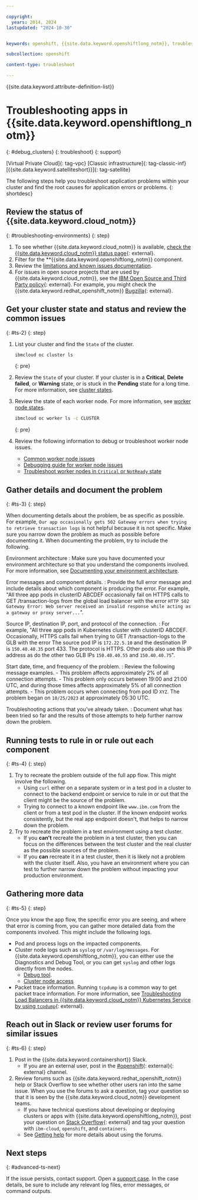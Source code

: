 ```yaml
---

copyright: 
  years: 2014, 2024
lastupdated: "2024-10-30"


keywords: openshift, {{site.data.keyword.openshiftlong_notm}}, troubleshooting apps, app debugging, application troublshooting in clusters

subcollection: openshift

content-type: troubleshoot

---
```


{{site.data.keyword.attribute-definition-list}}


# Troubleshooting apps in {{site.data.keyword.openshiftlong_notm}}
{: #debug_clusters}
{: troubleshoot}
{: support}

[Virtual Private Cloud]{: tag-vpc} [Classic infrastructure]{: tag-classic-inf} [{{site.data.keyword.satelliteshort}}]{: tag-satellite}

The following steps help you troubleshoot application problems within your cluster and find the root causes for application errors or problems.
{: shortdesc}


## Review the status of {{site.data.keyword.cloud_notm}}
{: #troubleshooting-environments}
{: step}

1. To see whether {{site.data.keyword.cloud_notm}} is available, [check the {{site.data.keyword.cloud_notm}} status page](https://cloud.ibm.com/status?selected=status){: external}.
2. Filter for the **{{site.data.keyword.openshiftlong_notm}} component.
3. Review the [limitations and known issues documentation](/docs/openshift?topic=openshift-limitations).
4. For issues in open source projects that are used by {{site.data.keyword.cloud_notm}}, see the [IBM Open Source and Third Party policy](https://www.ibm.com/support/pages/node/737271){: external}. For example, you might check the {{site.data.keyword.redhat_openshift_notm}} [Bugzilla](https://bugzilla.redhat.com/){: external}.


## Get your cluster state and status and review the common issues
{: #ts-2}
{: step}

1. List your cluster and find the `State` of the cluster.

    ```sh
    ibmcloud oc cluster ls
    ```
    {: pre}

1. Review the `State` of your cluster. If your cluster is in a **Critical**, **Delete failed**, or **Warning** state, or is stuck in the **Pending** state for a long time. For more information, see [cluster states](/docs/openshift?topic=openshift-cluster-states-reference). 

1. Review the state of each worker node. For more information, see [worker node states](/docs/openshift?topic=openshift-worker-node-state-reference).
    ```sh
    ibmcloud oc worker ls -c CLUSTER
    ```
    {: pre}

1. Review the following information to debug or troubleshoot worker node issues. 
    - [Common worker node issues](/docs/openshift?topic=openshift-common_worker_nodes_issues)
    - [Debugging guide for worker node issues](/docs/openshift?topic=openshift-debug_worker_nodes)
    - [Troubleshoot worker nodes in `Critical` or `NotReady` state](/docs/openshift?topic=openshift-ts-critical-notready)

## Gather details and document the problem
{: #ts-3}
{: step}

When documenting details about the problem, be as specific as possible. For example, `Our app occasionally gets 502 Gateway errors when trying to retrieve transaction logs` is not helpful because it is not specific. Make sure you narrow down the problem as much as possible before documenting it. When documenting the problem, try to include the following.

Environment architecture
:   Make sure you have documented your environment architecture so that you understand the components involved. For more information, see [Documenting your environment architecture](/docs/openshift?topic=openshift-document-environment).

Error messages and component details.
:   Provide the full error message and include details about which component is producing the error. For example, "All three app pods in clusterID ABCDEF occasionally fail on HTTPS calls to GET /transaction-logs from the global load balancer with the error `HTTP 502 Gateway Error: Web server received an invalid response while acting as a gateway or proxy server...`".

Source IP, destination IP, port, and protocol of the connection.
:   For example, "All three app pods in Kubernetes cluster with clusterID ABCDEF. Occasionally, HTTPS calls fail when trying to GET /transaction-logs to the GLB with the error The source pod IP is `172.22.5.10` and the destination IP is `150.40.40.35` port 433. The protocol is HTTPS. Other pods also use this IP address as do the other two GLB IPs `150.40.40.55` and `150.40.40.75`".

Start date, time, and frequency of the problem.
:   Review the following message examples.
    - This problem affects approximately 2% of all connection attempts.
    - This problem only occurs between 19:00 and 21:00 UTC, and during those times affects approximately 5% of all connection attempts.
    - This problem occurs when connecting from pod ID `XYZ`. The problem began on `10/25/2023` at approximately 05:30 UTC.

Troubleshooting actions that you've already taken.
:   Document what has been tried so far and the results of those attempts to help further narrow down the problem.

## Running tests to rule in or rule out each component
{: #ts-4}
{: step}

1. Try to recreate the problem outside of the full app flow. This might involve the following.
    - Using `curl` either on a separate system or in a test pod in a cluster to connect to the backend endpoint or service to rule in or out that the client might be the source of the problem.
    - Trying to connect to a known endpoint like `www.ibm.com` from the client or from a test pod in the cluster. If the known endpoint works consistently, but the real app endpoint doesn't, that helps to narrow down the problem.
2. Try to recreate the problem in a test environment using a test cluster.
    - If you **can't** recreate the problem in a test cluster, then you can focus on the differences between the test cluster and the real cluster as the possible sources of the problem.
    - If you **can** recreate it in a test cluster, then it is likely not a problem with the cluster itself. Also, you have an environment where you can test to further narrow down the problem without impacting your production environment.

## Gathering more data
{: #ts-5}
{: step}

Once you know the app flow, the specific error you are seeing, and where that error is coming from, you can gather more detailed data from the components involved. This might include the following logs.

- Pod and process logs on the impacted components.
- Cluster node logs such as `syslog` or `/var/log/messages`. For {{site.data.keyword.openshiftlong_notm}}, you can either use the Diagnostics and Debug Tool, or you can get `syslog` and other logs directly from the nodes.
    - [Debug tool](/docs/openshift?topic=openshift-debug-tool).
    - [Cluster node access](/docs/openshift?topic=openshift-cs_ssh_worker)
- Packet trace information. Running `tcpdump` is a common way to get packet trace information. For more information, see [Troubleshooting Load Balancers in {{site.data.keyword.cloud_notm}} Kubernetes Service by using `tcpdump`](https://www.ibm.com/blog/troubleshooting-load-balancers-in-ibm-cloud-kubernetes-service-using-tcpdump/){: external}.

## Reach out in Slack or review user forums for similar issues
{: #ts-6}
{: step}

1. Post in the {{site.data.keyword.containershort}} Slack.
    * If you are an external user, post in the [#openshift](https://ibm-cloud-success.slack.com/messages/CKCJLJCH4){: external}{: external} channel. 
1. Review forums such as {{site.data.keyword.redhat_openshift_notm}} help or Stack Overflow to see whether other users ran into the same issue. When you use the forums to ask a question, tag your question so that it is seen by the {{site.data.keyword.cloud_notm}} development teams.
    * If you have technical questions about developing or deploying clusters or apps with {{site.data.keyword.openshiftlong_notm}}, post your question on [Stack Overflow](https://stackoverflow.com/questions/tagged/ibm-cloud+containers){: external} and tag your question with `ibm-cloud`, `openshift`,  and `containers`.
    * See [Getting help](/docs/account?topic=account-using-avatar) for more details about using the forums.


## Next steps
{: #advanced-ts-next}

If the issue persists, contact support. Open a [support case](/docs/account?topic=account-using-avatar). In the case details, be sure to include any relevant log files, error messages, or command outputs.
